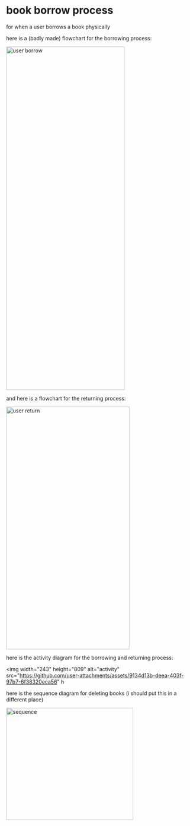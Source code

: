 # book borrow process

for when a user borrows a book physically


here is a (badly made) flowchart for the borrowing process:

<img width="320" height="926" alt="user borrow" src="https://github.com/user-attachments/assets/032f015e-27d9-4cea-be80-df4cd9f36986" />


and here is a flowchart for the returning process:

<img width="333" height="654" alt="user return" src="https://github.com/user-attachments/assets/73e50b70-cd54-4375-95ba-b9fba9b9f221" />


here is the activity diagram for the borrowing and returning process:

<img width="243" height="809" alt="activity" src="https://github.com/user-attachments/assets/9134d13b-deea-403f-97b7-6f38320eca56" h


here is the sequence diagram for deleting books (i should put this in a different place)

<img width="343" height="302" alt="sequence" src="https://github.com/user-attachments/assets/4b730fa3-8a29-44c5-a194-16dd2b02d264" />
